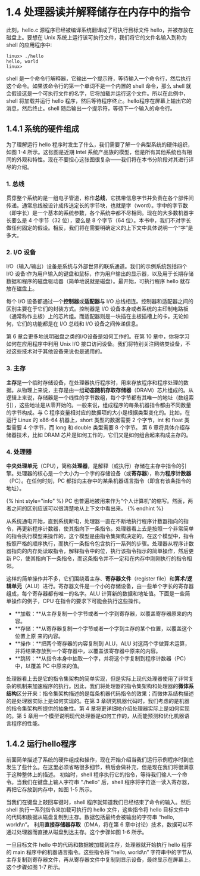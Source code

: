 # 1.4 处理器读并解释储存在内存中的指令

此刻，hello.c 源程序已经被编译系统翻译成了可执行目标文件 hello，并被存放在磁盘上。要想在 Unix 系统上运行该可执行文件，我们将它的文件名输入到称为 shell 的应用程序中∶ 

```text
linux> ./hello
hello, world
linux> 
```

shell 是一个命令行解释器，它输出一个提示符，等待输入一个命令行，然后执行这个命令。如果该命令行的第一个单词不是一个内置的 shell 命令，那么 shell 就会假设这是一个可执行文件的名字，它将加载并运行这个文件。所以在此例中，shell 将加载并运行 hello 程序，然后等待程序终止。hello程序在屏幕上输出它的消息，然后终止。shell 随后输出一个提示符，等待下一个输入的命令行。

## 1.4.1 系统的硬件组成

为了理解运行 hello 程序时发生了什么，我们需要了解一个典型系统的硬件组织，如图 1-4 所示。这张图是近期 Intel 系统产品族的模型，但是所有其他系统也有相同的外观和特性。现在不要担心这张图很复杂——我们将在本书分阶段对其进行详尽的介绍。

### 1. 总线

贯穿整个系统的是一组电子管道，称作**总线**，它携带信息字节并负责在各个部件间传递。通常总线被设计成传送定长的字节块，也就是字（word）。字中的字节数（即字长）是一个基本的系统参数，各个系统中都不尽相同。现在的大多数机器字长要么是 4 个字节（32 位），要么是 8 个字节（64 位）。本书中，我们不对字长做任何固定的假设。相反，我们将在需要明确定义的上下文中具体说明一个“字”是多大。 

### 2. I/O 设备

I/O（输入/输出）设备是系统与外部世界的联系通道。我们的示例系统包括四个 I/O 设备∶作为用户输入的键盘和鼠标，作为用户输出的显示器，以及用于长期存储数据和程序的磁盘驱动器（简单地说就是磁盘）。最开始，可执行程序 hello 就存放在磁盘上。

每个 I/O 设备都通过一个**控制器**或**适配器**与 I/O 总线相连。控制器和适配器之间的区别主要在于它们的封装方式。控制器是 I/O 设备本身或者系统的主印制电路板（通常称作主板）上的芯片组。而适配器则是一块插在主板插槽上的卡。无论如何，它们的功能都是在 I/O 总线和 I/O 设备之间传递信息。

第 6 章会更多地说明磁盘之类的I/O设备是如何工作的。在第 10 章中，你将学习如何在应用程序中利用 Unix I/O 接口访问设备。我们将特别关注网络类设备，不过这些技术对于其他设备来说也是通用的。 

### 3. 主存

**主存**是一个临时存储设备，在处理器执行程序时，用来存放程序和程序处理的数据。从物理上来说，主存是由一组**动态随机存取存储器**（DRAM）芯片组成的。从逻辑上来说，存储器是一个线性的字节数组，每个字节都有其唯一的地址（数组索引），这些地址是从零开始的。一般来说，组成程序的每条机器指令都由不同数量的字节构成。与 C 程序变量相对应的数据项的大小是根据类型变化的。比如，在运行 Linux 的 x86-64 机器上，short 类型的数据需要 2 个字节，int 和 float 类型需要 4 个字节，而 long 和 double 类型需要 8 个字节。 第 6 章将具体介绍存储器技术，比如 DRAM 芯片是如何工作的，它们又是如何组合起来构成主存的。 

### 4. 处理器

**中央处理单元**（CPU），简称**处理器**，是解释（或执行）存储在主存中指令的引擎。处理器的核心是一个大小为一个字的存储设备（或**寄存器**），称为**程序计数器**（PC）。在任何时刻，PC 都指向主存中的某条机器语言指令（即含有该条指令的地址）。

{% hint style="info" %}
PC 也普遍地被用来作为“个人计算机”的缩写。然面，两者之间的区别应该可以很清楚地从上下文中看出来。
{% endhint %}

从系统通电开始，直到系统断电，处理器一直在不断地执行程序计数器指向的指令，再更新程序计数器，使其指向下一条指令。处理器看上去是按照一个非常简单的指令执行模型来操作的，这个模型是由指令集架构决定的。在这个模型中，指令按照严格的顺序执行，而执行一条指令包含执行一系列的步骤。处理器从程序计数器指向的内存处读取指令，解释指令中的位，执行该指令指示的简单操作，然后更新 PC，使其指向下一条指令，而这条指令并不一定和在内存中刚刚执行的指令相邻。

这样的简单操作并不多，它们围绕着主存、**寄存器文件**（register file）和**算术/逻辑单元**（ALU）进行。寄存器文件是一个小的存储设备，由一些单个字长的寄存器组成，每个寄存器都有唯一的名字。ALU 计算新的数据和地址值。下面是一些简单操作的例子，CPU 在指令的要求下可能会执行这些操作。

* **加载：**从主存复制一个字节或者一个字到寄存器，以覆盖寄存器原来的内容。
* **存储：**从寄存器复制一个字节或者一个字到主存的某个位置，以覆盖这个位置上原 来的内容。 
* **操作：**把两个寄存器的内容复制到 ALU，ALU 对这两个字做算术运算，并将结果存放到一个寄存器中，以覆盖该寄存器中原来的内容。 
* **跳转：**从指令本身中抽取一个字，并将这个字复制到程序计数器（PC）中，以覆盖 PC 中原来的值。

 处理器看上去是它的指令集架构的简单实现，但是实际上现代处理器使用了非常复杂的机制来加速程序的执行。因此，我们将处理器的指令集架构和处理器的**微体系结构**区分开来：指令集架构描述的是每条机器代码指令的效果；而微体系结构描述的是处理器实际上是如何实现的。在第 3 章研究机器代码时，我们考虑的是机器的指令集架构所提供的抽象性。第 4 章将更详细地介绍处理器实际上是如何实现的。第 5 章用一个模型说明现代处理器是如何工作的，从而能预测和优化机器语言程序的性能。

## 1.4.2 运行hello程序

前面简单描述了系统的硬件组成和操作，现在开始介绍当我们运行示例程序时到底发生了些什么。在这里必须省略很多细节，稍后会做补充，但是现在我们将很满意于这种整体上的描述。 初始时，shell 程序执行它的指令，等待我们输人一个命令。当我们在键盘上输人字符串 “./hello” 后，shell 程序将字符逐一读入寄存器，再把它存放到内存中，如图 1-5 所示。

当我们在键盘上敲回车键时，shell 程序就知道我们已经结束了命令的输入。然后 shell 执行一系列指令来加载可执行的 hello 文件，这些指令将 hello 目标文件中的代码和数据从磁盘复制到主存。数据包括最终会被输出的字符串 “hello, world\n”。 利用**直接存储器存取**（DMA，将在第 6 章中讨论）技术，数据可以不通过处理器而直接从磁盘到达主存。这个步骤如图 1-6 所示。

一旦目标文件 hello 中的代码和数据被加载到主存，处理器就开始执行 hello 程序的 main 程序中的机器语言指令。这些指令将 “hello, world\n” 字符串中的字节从主存复制到寄存器文件，再从寄存器文件中复制到显示设备，最终显示在屏幕上。这个步骤如图 1-7 所示。

